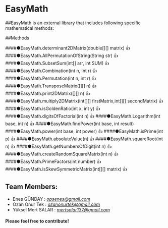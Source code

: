 # EasyMath
##EasyMath is an external library that includes following specific mathematical methods:

##Methods

####●EasyMath.determinant2DMatrix(double[][] matrix) :thumbsup:
####●EasyMath.AllPermutationOfString(String str) :thumbsup:
####●EasyMath.SubsetSum(int[] arr, int SUM) :thumbsup:
####●EasyMath.Combination(int n, int r) :thumbsup:
####●EasyMath.Permutation(int n, int r) :thumbsup:
####●EasyMath.TransposeMatrix([][] n) :thumbsup:
####●EasyMath.print2DMatrix([][] n) :thumbsup:
####●EasyMath.multiply2DMatrix(int[][] firstMatrix,int[][] secondMatrix) :thumbsup:
####●EasyMath.isGoldenRatio(int x, int y) :thumbsup:
####●EasyMath.digitsOfFactorial(int n) :thumbsup:
####●EasyMath.Logarithm(int base, int n) :thumbsup:
####●EasyMath.findPower(int base, int result) 
####●EasyMath.power(int base, int power) :thumbsup:
####●EasyMath.isPrime(int p)  :thumbsup:
####●EasyMath.absoluteValue(n) :thumbsup:
####●EasyMath.squareRoot(int n)  :thumbsup:
####●EasyMath.getNumbersOfDigit(int n) :thumbsup:
####●EasyMath.createRandomSquareMatrix(int n) :thumbsup:
####●EasyMath.PrimeFactors(int number) :thumbsup:
####●EasyMath.isSkewSymmetricMatrix(int[][] matrix) :thumbsup:

## Team Members:
- Enes GÜNDAY   : *opsenes@gmail.com*
- Ozan Onur Tek : *ozanonurtek@gmail.com*
- Yüksel Mert SALAR : *mertsalar137@gmail.com* 

#### Please feel free to contribute!
